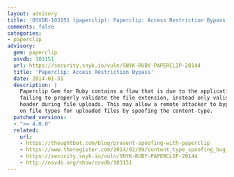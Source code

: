 ```yaml
---
layout: advisory
title: 'OSVDB-103151 (paperclip): Paperclip: Access Restriction Bypass'
comments: false
categories:
- paperclip
advisory:
  gem: paperclip
  osvdb: 103151
  url: https://security.snyk.io/vuln/SNYK-RUBY-PAPERCLIP-20144
  title: 'Paperclip: Access Restriction Bypass'
  date: 2014-01-31
  description: |
    Paperclip Gem for Ruby contains a flaw that is due to the application
    failing to properly validate the file extension, instead only validating the Content-Type
    header during file uploads. This may allow a remote attacker to bypass restrictions
    on file types for uploaded files by spoofing the content-type.
  patched_versions:
  - ">= 4.0.0"
  related:
    url:
    - https://thoughtbot.com/blog/prevent-spoofing-with-paperclip
    - https://www.theregister.com/2014/02/09/content_type_spoofing_bug_in_ror_paperclip
    - https://security.snyk.io/vuln/SNYK-RUBY-PAPERCLIP-20144
    - http://osvdb.org/show/osvdb/103151
---
```

